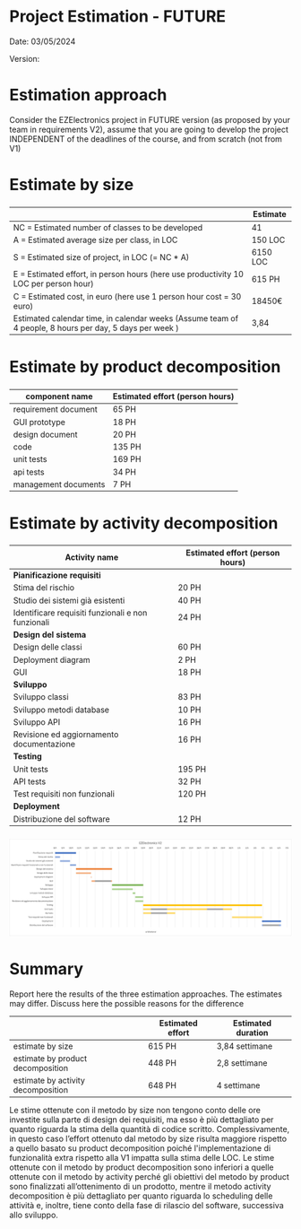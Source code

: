 # Project Estimation - FUTURE
Date:
03/05/2024

Version:


# Estimation approach
Consider the EZElectronics  project in FUTURE version (as proposed by your team in requirements V2), assume that you are going to develop the project INDEPENDENT of the deadlines of the course, and from scratch (not from V1)
# Estimate by size
### 
|             | Estimate                        |             
| ----------- | ------------------------------- |  
| NC =  Estimated number of classes to be developed   |       41                  |             
|  A = Estimated average size per class, in LOC       |    150 LOC                    | 
| S = Estimated size of project, in LOC (= NC * A) | 6150 LOC |
| E = Estimated effort, in person hours (here use productivity 10 LOC per person hour)  |        615 PH                 |   
| C = Estimated cost, in euro (here use 1 person hour cost = 30 euro) | 18450€| 
| Estimated calendar time, in calendar weeks (Assume team of 4 people, 8 hours per day, 5 days per week ) |     3,84            |               

# Estimate by product decomposition
### 
|         component name    | Estimated effort (person hours)   |             
| ----------- | ------------------------------- | 
|requirement document    | 65 PH |
| GUI prototype | 18 PH |
|design document | 20 PH |
|code | 135 PH |
| unit tests | 169 PH |
| api tests | 34 PH |
| management documents  | 7 PH |



# Estimate by activity decomposition
### 
|         Activity name    | Estimated effort (person hours)   |             
| ----------- | ------------------------------- | 
| **Pianificazione requisiti** | |
| Stima del rischio | 20 PH|
| Studio dei sistemi già esistenti | 40 PH |
| Identificare requisiti funzionali e non funzionali| 24 PH |
| **Design del sistema** | |
| Design delle classi | 60 PH |
| Deployment diagram | 2 PH|
| GUI | 18 PH |
| **Sviluppo** | |
| Sviluppo classi | 83 PH |
| Sviluppo metodi database | 10 PH |
| Sviluppo API | 16 PH |
| Revisione ed aggiornamento documentazione | 16 PH |
|**Testing** ||
| Unit tests | 195 PH|
| API tests | 32 PH |
| Test requisiti non funzionali | 120 PH |
|**Deployment**||
| Distribuzione del software | 12 PH |
###
![Gantt_v2](/assets/Gantt_v2.jpg)

# Summary

Report here the results of the three estimation approaches. The estimates may differ. Discuss here the possible reasons for the difference

|             | Estimated effort                        |   Estimated duration |          
| ----------- | ------------------------------- | ---------------|
| estimate by size | 615 PH | 3,84 settimane
| estimate by product decomposition | 448 PH | 2,8 settimane
| estimate by activity decomposition | 648 PH | 4 settimane |


Le stime ottenute con il metodo by size non tengono conto delle ore investite sulla parte di design dei requisiti, ma esso è più dettagliato per quanto riguarda la stima della quantità di codice scritto. Complessivamente, in questo caso l’effort ottenuto dal metodo by size risulta maggiore rispetto a quello basato su product decomposition poiché l'implementazione di funzionalità extra rispetto alla V1 impatta sulla stima delle LOC.
Le stime ottenute con il metodo by product decomposition sono inferiori a quelle ottenute con il metodo by activity perché gli obiettivi del metodo by product sono finalizzati all’ottenimento di un prodotto, mentre il metodo activity decomposition è più dettagliato per quanto riguarda lo scheduling delle attività e, inoltre, tiene conto della fase di rilascio del software, successiva allo sviluppo.